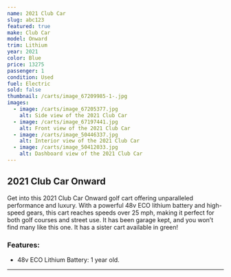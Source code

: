 ```yaml
---
name: 2021 Club Car
slug: abc123
featured: true
make: Club Car
model: Onward
trim: Lithium
year: 2021
color: Blue
price: 13275
passenger: 1
condition: Used
fuel: Electric
sold: false
thumbnail: /carts/image_67209985-1-.jpg
images:
  - image: /carts/image_67205377.jpg
    alt: Side view of the 2021 Club Car
  - image: /carts/image_67197441.jpg
    alt: Front view of the 2021 Club Car
  - image: /carts/image_50446337.jpg
    alt: Interior view of the 2021 Club Car
  - image: /carts/image_50412033.jpg
    alt: Dashboard view of the 2021 Club Car
---
```

## 2021 Club Car Onward

Get into this 2021 Club Car Onward golf cart offering unparalleled performance and luxury. With a powerful 48v ECO lithium battery and high-speed gears, this cart reaches speeds over 25 mph, making it perfect for both golf courses and street use. It has been garage kept, and you won’t find many like this one. It has a sister cart available in green!

### Features:

  * 48v ECO Lithium Battery: 1 year old.
---
